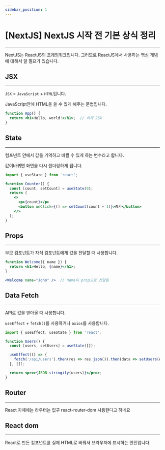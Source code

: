 ```yaml
---
sidebar_position: 1
---
```


# [NextJS] NextJS 시작 전 기본 상식 정리
---

NextJS는 ReactJS의 프레임워크입니다. 그러므로 ReactJS에서 사용하는 핵심 개념에 대해서 알 필요가 있습니다.


## JSX
---

`JSX` = `JavaScript` + `HTML`입니다.

JavaScript안에 HTML을 쓸 수 있게 해주는 문법입니다.

```jsx
function App() {
  return <h1>Hello, world!</h1>;  // 이게 JSX
}
```

## State
---

컴포넌트 안에서 값을 기억하고 바뀔 수 있게 하는 변수라고 합니다.

값이바뀌면 화면을 다시 렌더링하게 됩니다.

```jsx
import { useState } from 'react';

function Counter() {
  const [count, setCount] = useState(0);
  return (
    <>
      <p>{count}</p>
      <button onClick={() => setCount(count + 1)}>증가</button>
    </>
  );
}
```

## Props
---

부모 컴포넌트가 자식 컴포넌트에게 값을 전달할 때 사용합니다.

```jsx
function Welcome({ name }) {
  return <h1>Hello, {name}</h1>;
}

<Welcome name="John" />  // name이 prop으로 전달됨

```


## Data Fetch
---

API로 값을 받아올 때 사용합니다.

`useEffect` + `fetch()`를 사용하거나 `axios`를 사용합니다. 

```jsx
import { useEffect, useState } from 'react';

function Users() {
  const [users, setUsers] = useState([]);

  useEffect(() => {
    fetch('/api/users').then(res => res.json()).then(data => setUsers(data));
  }, []);

  return <pre>{JSON.stringify(users)}</pre>;
}
```

## Router
---

React 자체에는 라우터는 없구 react-router-dom 사용한다고 하네요

## React dom
---

React로 만든 컴포넌트를 실제 HTML로 바꿔서 브라우저에 표시하는 엔진입니다.

